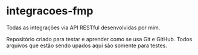 # integracoes-fmp
Todas as integrações via API RESTful desenvolvidas por mim.


Repositório criado para testar e aprender como se usa Git e GitHub.
Todos arquivos que estão sendo upados aqui são somente para testes.
